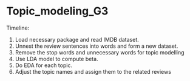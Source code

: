 # Topic_modeling_G3
Timeline:
1. Load necessary package and read IMDB dataset.
2. Unnest the review sentences into words and form a new dataset.
3. Remove the stop words and unnecessary words for topic modelling
4. Use LDA model to compute beta.
5. Do EDA for each topic.
6. Adjust the topic names and assign them to the related reviews
